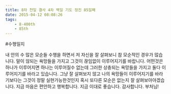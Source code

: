 ```yaml
---
title: 8차 천일 결사 4차 백일 기도 정진 85일째
date: 2015-04-12 08:08:26
tags:
    - 8-400th
    - 85th
---
```


#수행일지

내 안의 수 많은 모순들 수행을 하면서 저 자신을 잘 살펴보니 참 모순적인 경우가 많습니다. 말이 않되는 욕망들을 가지고 그것이 끊임없이 이루어지기를 바랍니다. 어떤것은 하나가 이루어지면 하나는 이루어질수 없는데 그러한 상충되는 욕망들을 가지고 둘다 이루어지기를 바라고 있습니다. 그냥 잘 살펴보지 않고 나의 욕망들이 이루어지기를 바라기보다는 그것이 정말 실현가능한것인지 혹시 또다른 모순은 없는지 잘 살펴보아야겠습니다. 지금 마음은 편안하고 행복합니다. 지금 이대로 좋습니다. 감사합니다. 부처님!
